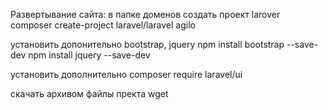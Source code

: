 Развертывание сайта:
в папке доменов создать проект larover    
    composer create-project laravel/laravel agilo
    
установить допонительно bootstrap, jquery
    npm install bootstrap --save-dev
    npm install jquery --save-dev
    
установить дополнительно
    composer require laravel/ui
    
скачать архивом файлы пректа 
    wget 
